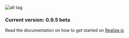 ![alt tag](https://working-minds.github.io/realizejs/assets/img/content/realizejs.png)

### Current version: 0.9.5 beta

Read the documentation on how to get started on [Realize.js](https://working-minds.github.io/realizejs/en)
